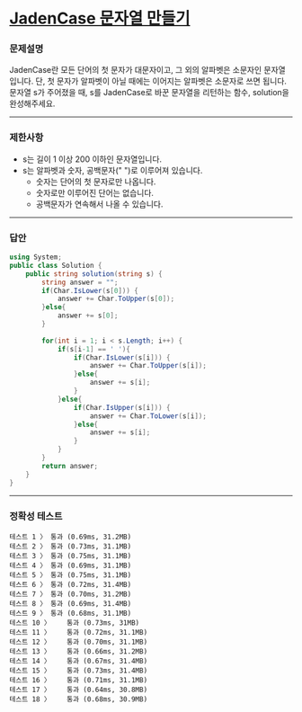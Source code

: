 # <a href="https://school.programmers.co.kr/learn/courses/30/lessons/12951">JadenCase 문자열 만들기</a>

### 문제설명

JadenCase란 모든 단어의 첫 문자가 대문자이고, 그 외의 알파벳은 소문자인 문자열입니다. 단, 첫 문자가 알파벳이 아닐 때에는 이어지는 알파벳은 소문자로 쓰면 됩니다.
문자열 s가 주어졌을 때, s를 JadenCase로 바꾼 문자열을 리턴하는 함수, solution을 완성해주세요.

***

### 제한사항

 - s는 길이 1 이상 200 이하인 문자열입니다.
 - s는 알파벳과 숫자, 공백문자(" ")로 이루어져 있습니다.
   - 숫자는 단어의 첫 문자로만 나옵니다.
   - 숫자로만 이루어진 단어는 없습니다.
   - 공백문자가 연속해서 나올 수 있습니다.

***

### 답안
``` csharp
using System;
public class Solution {
    public string solution(string s) {
        string answer = "";
        if(Char.IsLower(s[0])) {
            answer += Char.ToUpper(s[0]);
        }else{
            answer += s[0];
        }
        
        for(int i = 1; i < s.Length; i++) {
            if(s[i-1] == ' '){
                if(Char.IsLower(s[i])) {
                    answer += Char.ToUpper(s[i]);
                }else{
                    answer += s[i];
                }
            }else{
                if(Char.IsUpper(s[i])) {
                    answer += Char.ToLower(s[i]);
                }else{
                    answer += s[i];
                }
            }
        }
        return answer;
    }
}
```

***

### 정확성 테스트
```
테스트 1 〉	통과 (0.69ms, 31.2MB)
테스트 2 〉	통과 (0.73ms, 31.1MB)
테스트 3 〉	통과 (0.75ms, 31.1MB)
테스트 4 〉	통과 (0.69ms, 31.1MB)
테스트 5 〉	통과 (0.75ms, 31.1MB)
테스트 6 〉	통과 (0.72ms, 31.4MB)
테스트 7 〉	통과 (0.70ms, 31.2MB)
테스트 8 〉	통과 (0.69ms, 31.4MB)
테스트 9 〉	통과 (0.68ms, 31.1MB)
테스트 10 〉	통과 (0.73ms, 31MB)
테스트 11 〉	통과 (0.72ms, 31.1MB)
테스트 12 〉	통과 (0.70ms, 31.1MB)
테스트 13 〉	통과 (0.66ms, 31.2MB)
테스트 14 〉	통과 (0.67ms, 31.4MB)
테스트 15 〉	통과 (0.73ms, 31.4MB)
테스트 16 〉	통과 (0.71ms, 31.1MB)
테스트 17 〉	통과 (0.64ms, 30.8MB)
테스트 18 〉	통과 (0.68ms, 30.9MB)
```